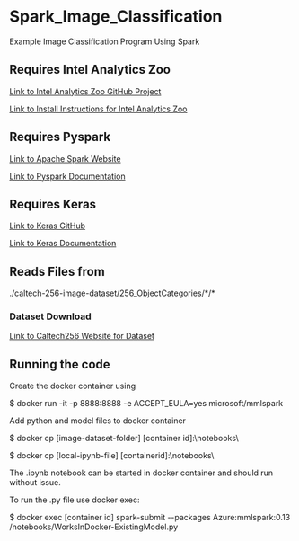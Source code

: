 # Spark_Image_Classification
Example Image Classification Program Using Spark


## Requires Intel Analytics Zoo 
[Link to Intel Analytics Zoo GitHub Project](https://github.com/intel-analytics/analytics-zoo)

[Link to Install Instructions for Intel Analytics Zoo](https://analytics-zoo.github.io/master/#PythonUserGuide/install/)

## Requires Pyspark
[Link to Apache Spark Website](https://spark.apache.org/)

[Link to Pyspark Documentation](https://spark.apache.org/docs/2.3.1/api/python/index.html)

## Requires Keras
[Link to Keras GitHub](https://github.com/keras-team/keras)

[Link to Keras Documentation](https://keras.io/)

## Reads Files from
./caltech-256-image-dataset/256_ObjectCategories/\*/\*

### Dataset Download
[Link to Caltech256 Website for Dataset](http://www.vision.caltech.edu/Image_Datasets/Caltech256/)


## Running the code
Create the docker container using

$ docker run -it -p 8888:8888 -e ACCEPT_EULA=yes microsoft/mmlspark

Add python and model files to docker container

$ docker cp [image-dataset-folder] [container id]:\notebooks\

$ docker cp [local-ipynb-file] [containerid]:\notebooks\

The .ipynb notebook can be started in docker container and should run without issue.

To run the .py file use docker exec: 

$ docker exec [container id] spark-submit --packages Azure:mmlspark:0.13 /notebooks/WorksInDocker-ExistingModel.py

